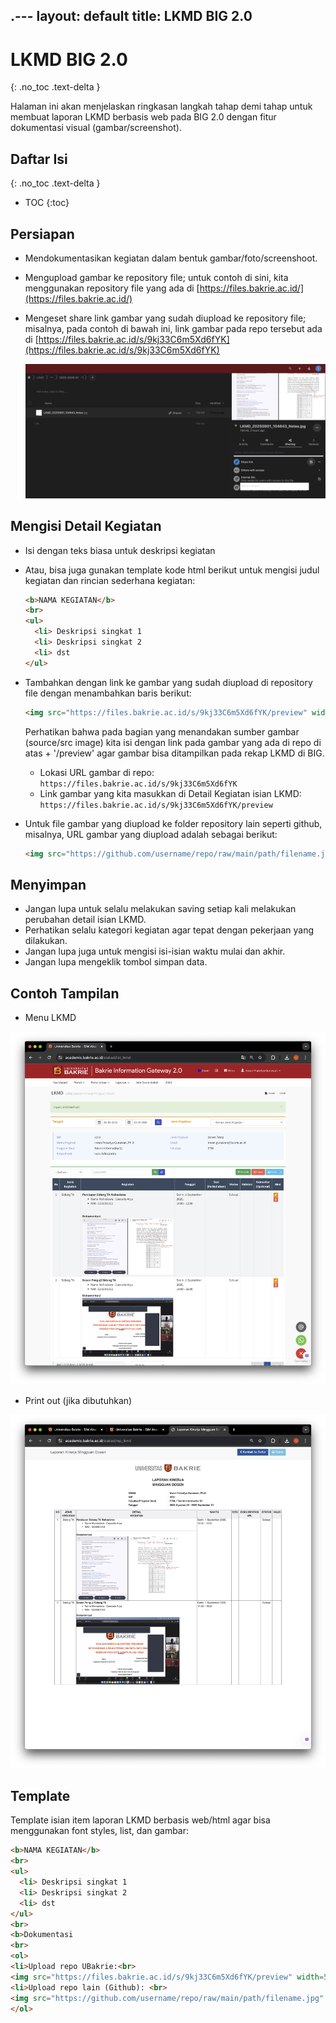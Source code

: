 .---
layout: default
title: LKMD BIG 2.0
---

# LKMD BIG 2.0
{: .no_toc .text-delta }

Halaman ini akan menjelaskan ringkasan langkah tahap demi tahap untuk membuat laporan LKMD berbasis web pada BIG 2.0 dengan fitur dokumentasi visual (gambar/screenshot). 

## Daftar Isi
{: .no_toc .text-delta }

* TOC
{:toc}

## Persiapan
  - Mendokumentasikan kegiatan dalam bentuk gambar/foto/screenshoot.
  - Mengupload gambar ke repository file; untuk contoh di sini, kita menggunakan repository file yang ada di [https://files.bakrie.ac.id/](https://files.bakrie.ac.id/)
  - Mengeset share link gambar yang sudah diupload ke repository file; misalnya, pada contoh di bawah ini, link gambar pada repo tersebut ada di [https://files.bakrie.ac.id/s/9kj33C6m5Xd6fYK](https://files.bakrie.ac.id/s/9kj33C6m5Xd6fYK)
    
    ![Link sharing](img/Screen%20Shot%202025-09-01%20at%2013.17.11.png)
  
## Mengisi Detail Kegiatan
  - Isi dengan teks biasa untuk deskripsi kegiatan
  - Atau, bisa juga gunakan template kode html berikut untuk mengisi judul kegiatan dan rincian sederhana kegiatan:
    ```html
    <b>NAMA KEGIATAN</b>
    <br>
    <ul>
      <li> Deskripsi singkat 1
      <li> Deskripsi singkat 2
      <li> dst
    </ul>
    ```
  - Tambahkan dengan link ke gambar yang sudah diupload di repository file dengan menambahkan baris berikut:
    ```html
    <img src="https://files.bakrie.ac.id/s/9kj33C6m5Xd6fYK/preview" width=500>
    ```
    Perhatikan bahwa pada bagian yang menandakan sumber gambar (source/src image) kita isi dengan link pada gambar yang ada di repo di atas + '/preview' agar gambar bisa ditampilkan pada rekap LKMD di BIG.

    * Lokasi URL gambar di repo: `https://files.bakrie.ac.id/s/9kj33C6m5Xd6fYK`
    * Link gambar yang kita masukkan di Detail Kegiatan isian LKMD: `https://files.bakrie.ac.id/s/9kj33C6m5Xd6fYK/preview`

  - Untuk file gambar yang diupload ke folder repository lain seperti github, misalnya, URL gambar yang diupload adalah sebagai berikut:
     ```html
     <img src="https://github.com/username/repo/raw/main/path/filename.jpg" width=500>
     ```

## Menyimpan
  - Jangan lupa untuk selalu melakukan saving setiap kali melakukan perubahan detail isian LKMD.
  - Perhatikan selalu kategori kegiatan agar tepat dengan pekerjaan yang dilakukan.
  - Jangan lupa juga untuk mengisi isi-isian waktu mulai dan akhir.
  - Jangan lupa mengeklik tombol simpan data.

## Contoh Tampilan 

  - Menu LKMD

  ![LKMD01](img/LKMD01.png)

  - Print out (jika dibutuhkan)
    
  ![LKMD02](img/LKMD02.png)
    
## Template

Template isian item laporan LKMD berbasis web/html agar bisa menggunakan font styles, list, dan gambar:

```html
<b>NAMA KEGIATAN</b>
<br>
<ul>
  <li> Deskripsi singkat 1
  <li> Deskripsi singkat 2
  <li> dst
</ul>
<br>
<b>Dokumentasi
<br>
<ol>
<li>Upload repo UBakrie:<br>
<img src="https://files.bakrie.ac.id/s/9kj33C6m5Xd6fYK/preview" width=500>
<li>Upload repo lain (Github): <br>
<img src="https://github.com/username/repo/raw/main/path/filename.jpg" width=500>
</ol>
```